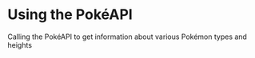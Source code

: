 Using the PokéAPI
=================
Calling the PokéAPI to get information about various Pokémon types and heights